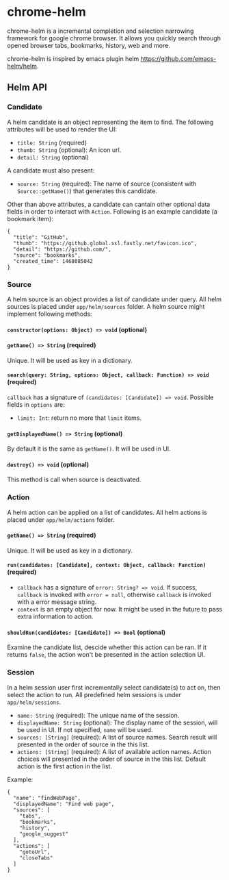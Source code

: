 # chrome-helm
chrome-helm is a incremental completion and selection narrowing framework for google chrome browser. It allows you quickly search through opened browser tabs, bookmarks, history, web and more.

chrome-helm is inspired by emacs plugin helm https://github.com/emacs-helm/helm.

## Helm API

### Candidate
A helm candidate is an object representing the item to find. The following attributes will be used to render the UI:
- `title: String` (required)
- `thumb: String` (optional): An icon url.
- `detail: String` (optional)

A candidate must also present:
- `source: String` (required): The name of source (consistent with `Source::getName()`) that generates this candidate.

Other than above attributes, a candidate can cantain other optional data fields in order to interact with `Action`. Following is an example candidate (a bookmark item):
```
{
  "title": "GitHub",
  "thumb": "https://github.global.ssl.fastly.net/favicon.ico",
  "detail": "https://github.com/",
  "source": "bookmarks",
  "created_time": 1468085042
}
```

### Source
A helm source is an object provides a list of candidate under query. All helm sources is placed under `app/helm/sources` folder. A helm source might implement following methods:

#### `constructor(options: Object) => void` (optional)

#### `getName() => String` (required)
Unique. It will be used as key in a dictionary.

#### `search(query: String, options: Object, callback: Function) => void` (required)
`callback` has a signature of `(candidates: [Candidate]) => void`. Possible fields in `options` are:
- `limit: Int`: return no more that `limit` items.

#### `getDisplayedName() => String` (optional)
By default it is the same as `getName()`. It will be used in UI.

#### `destroy() => void` (optional)
This method is call when source is deactivated.

### Action
A helm action can be applied on a list of candidates. All helm actions is placed under `app/helm/actions` folder.

#### `getName() => String` (required)
Unique. It will be used as key in a dictionary.

#### `run(candidates: [Candidate], context: Object, callback: Function)` (required)
- `callback` has a signature of `error: String? => void`. If success, `callback` is invoked with `error = null`, otherwise `callback` is invoked with a error message string.
- `context` is an empty object for now. It might be used in the future to pass extra information to action.

#### `shouldRun(candidates: [Candidate]) => Bool` (optional)
Examine the candidate list, descide whether this action can be ran. If it returns `false`, the action won't be presented in the action selection UI.

### Session
In a helm session user first incrementally select candidate(s) to act on, then select the action to run. All predefined helm sessions is under `app/helm/sessions`.
- `name: String` (required): The unique name of the session.
- `displayedName: String` (optional): The display name of the session, will be used in UI. If not specified, `name` will be used.
- `sources: [String]` (required): A list of source names. Search result will presented in the order of source in the this list.
- `actions: [String]` (required): A list of available action names. Action choices will presented in the order of source in the this list. Default action is the first action in the list.

Example:
```
{
  "name": "findWebPage",
  "displayedName": "Find web page",
  "sources": [
    "tabs",
    "bookmarks",
    "history",
    "google_suggest"
  ],
  "actions": [
    "gotoUrl",
    "closeTabs"
  ]
}
```
